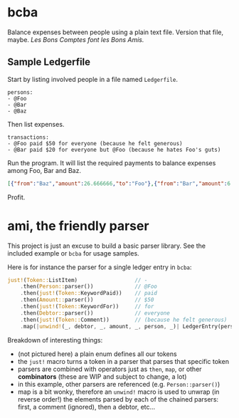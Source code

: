 # bcba

Balance expenses between people using a plain text file. Version that file, maybe. _Les Bons Comptes font les Bons Amis._

## Sample Ledgerfile

Start by listing involved people in a file named `Ledgerfile`.

```
persons:
- @Foo
- @Bar
- @Baz
```

Then list expenses.

```
transactions:
- @Foo paid $50 for everyone (because he felt generous)
- @Bar paid $20 for everyone but @Foo (because he hates Foo's guts)
```

Run the program. It will list the required payments to balance expenses among Foo, Bar and Baz.

```json
[{"from":"Baz","amount":26.666666,"to":"Foo"},{"from":"Bar","amount":6.666666,"to":"Foo"}]
```

Profit.

# ami, the friendly parser

This project is just an excuse to build a basic parser library. See the included example or `bcba` for usage samples. 

Here is for instance the parser for a single ledger entry in `bcba`:

```rust
just!(Token::ListItem)                  // -
    .then(Person::parser())             // @Foo
    .then(just!(Token::KeywordPaid))    // paid
    .then(Amount::parser())             // $50
    .then(just!(Token::KeywordFor))     // for
    .then(Debtor::parser())             // everyone
    .then(just!(Token::Comment))        // (because he felt generous)
    .map(|unwind!(_, debtor, _, amount, _, person, _)| LedgerEntry(person, amount, debtor))
```

Breakdown of interesting things:
- (not pictured here) a plain enum defines all our tokens
- the `just!` macro turns a token in a parser that parses that specific token
- parsers are combined with operators just as `then`, `map`, or other **combinators** (these are WIP and subject to change, a lot)
- in this example, other parsers are referenced (e.g. `Person::parser()`)
- map is a bit wonky, therefore an `unwind!` macro is used to unwrap (in reverse order!) the elements parsed by each of the chained parsers: first, a comment (ignored), then a debtor, etc... 